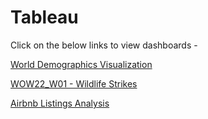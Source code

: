 # Tableau

Click on the below links to view dashboards -

[World Demographics Visualization](https://public.tableau.com/views/Animation_64/WorldDemographics?:showVizHome=no&:embed=true)

[WOW22_W01 - Wildlife Strikes](https://public.tableau.com/views/WOW22_W01-WildlifeStrikes/WOW2022-w01?:language=en-US&:sid=&:display_count=n&:origin=viz_share_link)

[Airbnb Listings Analysis](https://public.tableau.com/views/ListingAnalysis_17185178640550/ListingsAnalysis?:language=en-US&:sid=&:display_count=n&:origin=viz_share_link)
